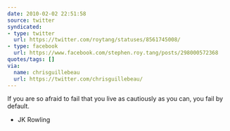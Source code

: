 ```yaml
---
date: 2010-02-02 22:51:58
source: twitter
syndicated:
- type: twitter
  url: https://twitter.com/roytang/statuses/8561745008/
- type: facebook
  url: https://www.facebook.com/stephen.roy.tang/posts/298000572368
quotes/tags: []
via:
  name: chrisguillebeau
  url: https://twitter.com/chrisguillebeau/
---
```


If you are so afraid to fail that you live as cautiously as you can, you fail by default. 

- JK Rowling